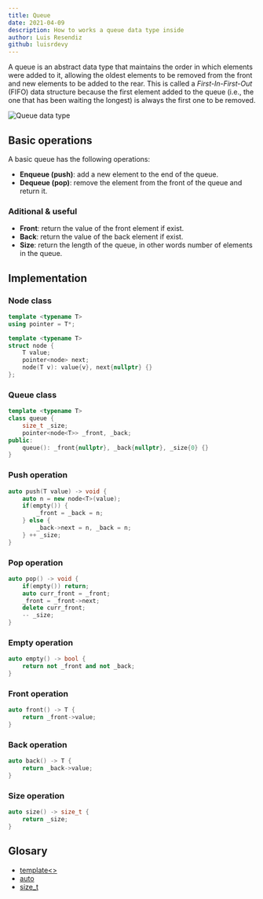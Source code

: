 ```yaml
---
title: Queue
date: 2021-04-09
description: How to works a queue data type inside
author: Luis Resendiz
github: luisrdevy
---
```


A queue is an abstract data type that maintains the order in which elements were added to it, allowing the oldest elements to be removed from the front and new elements to be added to the rear. This is called a *First-In-First-Out* (FIFO) data structure because the first element added to the queue (i.e., the one that has been waiting the longest) is always the first one to be removed.

![Queue data type](./images/queue001.png)

## Basic operations
A basic queue has the following operations:

- **Enqueue (push)**: add a new element to the end of the queue.
- **Dequeue (pop)**: remove the element from the front of the queue and return it.

### Aditional & useful

- **Front**: return the value of the front element if exist.
- **Back**: return the value of the back element if exist.
- **Size**: return the length of the queue, in other words number of elements in the queue.

## Implementation

### Node class
```cpp
template <typename T>
using pointer = T*;

template <typename T>
struct node {
    T value;
    pointer<node> next;
    node(T v): value{v}, next{nullptr} {}
};
```

### Queue class
```cpp
template <typename T>
class queue {
    size_t _size;
    pointer<node<T>> _front, _back;
public:
    queue(): _front{nullptr}, _back{nullptr}, _size{0} {}
}
```

### Push operation
```cpp
auto push(T value) -> void {
	auto n = new node<T>(value);
	if(empty()) {
		_front = _back = n;
	} else {
		_back->next = n, _back = n;
	} ++ _size;
}
```

### Pop operation
```cpp
auto pop() -> void {
	if(empty()) return;
	auto curr_front = _front;
	_front = _front->next;
	delete curr_front;
	-- _size;
}
```

### Empty operation
```cpp
auto empty() -> bool {
	return not _front and not _back;
}
```

### Front operation
```cpp
auto front() -> T {
	return _front->value;
}
```

### Back operation
```cpp
auto back() -> T {
	return _back->value;
}
```

### Size operation
```cpp
auto size() -> size_t {
	return _size;
}
```

## Glosary
- [template<>](https://en.cppreference.com/w/cpp/language/templates)
- [auto](https://en.cppreference.com/w/cpp/language/auto)
- [size_t](https://en.cppreference.com/w/cpp/types/size_t)